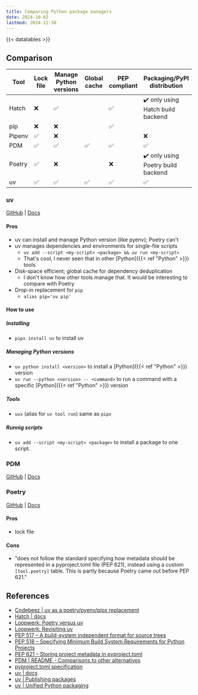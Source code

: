 ```yaml
---
title: Comparing Python package managers
date: 2024-10-02
lastmod: 2024-12-30
---
```


{{< datatables >}}

## Comparison
| Tool   | Lock file | Manage Python versions | Global cache | PEP compliant | Packaging/PyPI distribution         |
| ------ | --------- | ---------------------- | ------------ | ------------- | ----------------------------------- |
| Hatch  | ❌        | ✅                     |              | ✅            | ✔️ only using Hatch build backend    |
| pip    | ❌        | ❌                     |              | ✅            |                                     |
| Pipenv | ✅        | ❌                     |              |               | ❌                                  |
| PDM    | ✅        | ✅                     | ✅           | ✅            | ✅                                  |
| Poetry | ✅        | ❌                     |              | ❌            | ✔️ only using Poetry build backend   |
| uv     | ✅        | ✅                     | ✅           | ✅            | ✅                                  |


### uv
[GitHub](https://github.com/astral-sh/uv) | [Docs](https://docs.astral.sh/uv/)

#### Pros
- uv can install and manage Python version (like pyenv); Poetry can't
- uv manages dependencies and environments for single-file scripts
    * `uv add --script <my-script> <package> && uv run <my-script>`
    * That's cool, I never seen that in other [Python]({{< ref "Python" >}})
      tools
- Disk-space efficient; global cache for dependency deduplication
    * I don't know how other tools manage that. It would be interesting to
      compare with Poetry
- Drop-in replacement for `pip`
    * `alias pip='uv pip'`

#### How to use
##### Installing
- `pipx install uv` to install uv

##### Managing Python versions
- `uv python install <version>` to install a [Python]({{< ref "Python" >}})
  version
- `uv run --python <version> -- <command>` to run a command with a specific
  [Python]({{< ref "Python" >}}) version

##### Tools
- `uvx` (alias for `uv tool run`) same as `pipx`

##### Runnig scripts
- `uv add --script <my-script> <package>` to install a package to one script.


### PDM
[GitHub](https://github.com/pdm-project/pdm) | [Docs](https://pdm-project.org/en/latest/)


### Poetry
[GitHub](https://github.com/python-poetry/poetry) | [Docs](https://python-poetry.org/docs/)

#### Pros
- lock file

#### Cons
- "does not follow the standard specifying how metadata should be represented
  in a pyproject.toml file (PEP 621), instead using a custom `[tool.poetry]`
  table. This is partly because Poetry came out before PEP 621."


## References
- [Codebeez | uv as a poetry/pyenv/pipx replacement](https://codebeez.nl/blogs/uv-as-a-poetrypyenvpipx-replacement)
- [Hatch | docs](https://hatch.pypa.io/1.12)
- [Loopwerk: Poetry versus uv](https://www.loopwerk.io/articles/2024/python-poetry-vs-uv)
- [Loopwerk: Revisiting uv](https://www.loopwerk.io/articles/2024/python-uv-revisited)
- [PEP 517 – A build-system independent format for source trees](https://peps.python.org/pep-0517)
- [PEP 518 – Specifying Minimum Build System Requirements for Python Projects](https://peps.python.org/pep-0518)
- [PEP 621 – Storing project metadata in pyproject.toml](https://peps.python.org/pep-0621)
- [PDM | README - Comparisons to other alternatives](https://github.com/pdm-project/pdm/blob/e29740f4022cb0bc29140a05f6f2cfb900b8b581/README.md#comparisons-to-other-alternatives)
- [pyproject.toml specification](https://packaging.python.org/en/latest/specifications/pyproject-toml/#pyproject-toml-spec)
- [uv | docs](https://docs.astral.sh/uv)
- [uv | Publishing packages](https://docs.astral.sh/uv/guides/publish)
- [uv | Unified Python packaging](https://astral.sh/blog/uv-unified-python-packaging)
